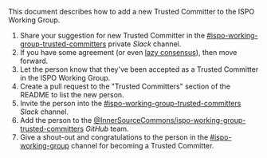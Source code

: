 This document describes how to add a new Trusted Committer to the ISPO Working Group.

1. Share your suggestion for new Trusted Committer in the [#ispo-working-group-trusted-committers] private _Slack_ channel.
2. If you have some agreement (or even [lazy consensus](https://community.apache.org/committers/lazyConsensus.html)), then move forward.
3. Let the person know that they've been accepted as a Trusted Committer in the ISPO Working Group.
4. Create a pull request to the "Trusted Committers" section of the README to list the new person.
5. Invite the person into the [#ispo-working-group-trusted-committers] _Slack_ channel.
6. Add the person to the [@InnerSourceCommons/ispo-working-group-trusted-committers] _GitHub_ team.
7. Give a shout-out and congratulations to the person in the [#ispo-working-group] channel for becoming a Trusted Committer.

[#ispo-working-group-trusted-committers]: https://app.slack.com/client/T04PXKRM0/C05QTAZC5PZ
[#ispo-working-group]: https://app.slack.com/client/T04PXKRM0/C04DT6NQX7G
[@InnerSourceCommons/ispo-working-group-trusted-committers]: https://github.com/orgs/InnerSourceCommons/teams/ispo-working-group-trusted-committers

